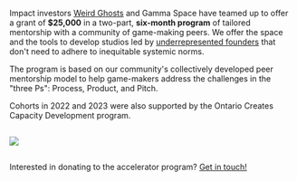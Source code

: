 <div><p>Impact investors <a href= "https://weirdghosts.ca/">Weird Ghosts</a> and Gamma Space have teamed up to offer a grant of <b>$25,000</b> in a two-part, <b>six-month program</b> of tailored mentorship with a community of game-making peers. We offer the space and the tools to develop studios led by <a href= "https://weirdghosts.ca/faq#what-is-an-underrepresented-identity-group">underrepresented founders</a> that don't need to adhere to inequitable systemic norms.</p>
<p>The program is based on our community's collectively developed peer mentorship model to help game-makers address the challenges in the "three Ps": Process, Product, and Pitch.</p></div>
<div><!--p>This program is facilitated by Gamma Space members datejie cheko green, kaitlyn dougon, bryan depuy and Henry Faber; Weird Ghosts founders Eileen Mary Holowka and Jennie Robinson Faber.
</p--><p>Cohorts in 2022 and 2023 were also supported by the Ontario Creates Capacity Development program.</p>
<img style="max-width:200px; margin:15px 0;" src="/images/oc-logo.png" /><p>Interested in donating to the accelerator program? <a href="mailto:info@gammaspace.ca">Get in touch!</a></p></div>
